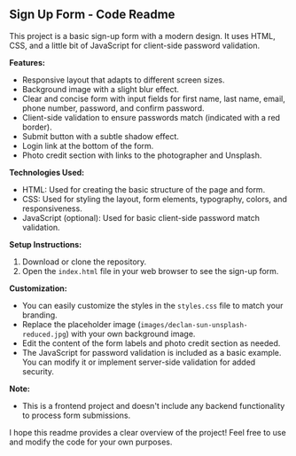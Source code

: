 ## Sign Up Form - Code Readme

This project is a basic sign-up form with a modern design. It uses HTML, CSS, and a little bit of JavaScript for client-side password validation.

**Features:**

* Responsive layout that adapts to different screen sizes.
* Background image with a slight blur effect.
* Clear and concise form with input fields for first name, last name, email, phone number, password, and confirm password.
* Client-side validation to ensure passwords match (indicated with a red border).
* Submit button with a subtle shadow effect.
* Login link at the bottom of the form.
* Photo credit section with links to the photographer and Unsplash.

**Technologies Used:**

* HTML: Used for creating the basic structure of the page and form.
* CSS: Used for styling the layout, form elements, typography, colors, and responsiveness.
* JavaScript (optional): Used for basic client-side password match validation.

**Setup Instructions:**

1. Download or clone the repository.
2. Open the `index.html` file in your web browser to see the sign-up form.

**Customization:**

* You can easily customize the styles in the `styles.css` file to match your branding.
* Replace the placeholder image (`images/declan-sun-unsplash-reduced.jpg`) with your own background image.
* Edit the content of the form labels and photo credit section as needed.
* The JavaScript for password validation is included as a basic example. You can modify it or implement server-side validation for added security.

**Note:**

* This is a frontend project and doesn't include any backend functionality to process form submissions.

I hope this readme provides a clear overview of the project! Feel free to use and modify the code for your own purposes.